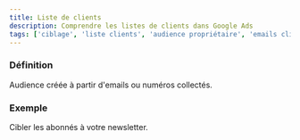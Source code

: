 ```yaml
---
title: Liste de clients
description: Comprendre les listes de clients dans Google Ads
tags: ['ciblage', 'liste clients', 'audience propriétaire', 'emails clients', 'données first-party', 'reciblage clients', 'google ads']
---
```


### Définition
Audience créée à partir d'emails ou numéros collectés.

### Exemple
Cibler les abonnés à votre newsletter.